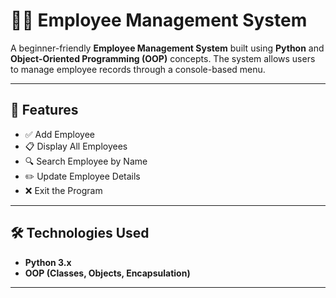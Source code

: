 # 🧑‍💼 Employee Management System

A beginner-friendly **Employee Management System** built using **Python** and **Object-Oriented Programming (OOP)** concepts. 
The system allows users to manage employee records through a console-based menu.

---

## 📌 Features

- ✅ Add Employee
- 📋 Display All Employees
- 🔍 Search Employee by Name
- ✏️ Update Employee Details
- ❌ Exit the Program

---

## 🛠️ Technologies Used

- **Python 3.x**
- **OOP (Classes, Objects, Encapsulation)**

---

